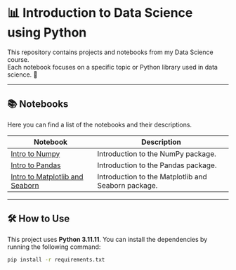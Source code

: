 # 📊 Introduction to Data Science using Python

This repository contains projects and notebooks from my Data Science course.  
Each notebook focuses on a specific topic or Python library used in data science. 🚀

---

## 📚 Notebooks

Here you can find a list of the notebooks and their descriptions.

| Notebook | Description |
|----------|-------------|
| [Intro to Numpy](notebooks/Lesson%20II%20-%20Numpy%20Intro.ipynb) | Introduction to the NumPy package. |
| [Intro to Pandas](notebooks/intro_to_pandas%20.ipynb) | Introduction to the Pandas package. |
| [Intro to Matplotlib and Seaborn](notebooks/Lesson%20V-%20Matplotlib%20intro.ipynb) | Introduction to the Matplotlib and Seaborn package. |

---

## 🛠️ How to Use

This project uses **Python 3.11.11**. 
You can install the dependencies by running the following command:

```bash
pip install -r requirements.txt